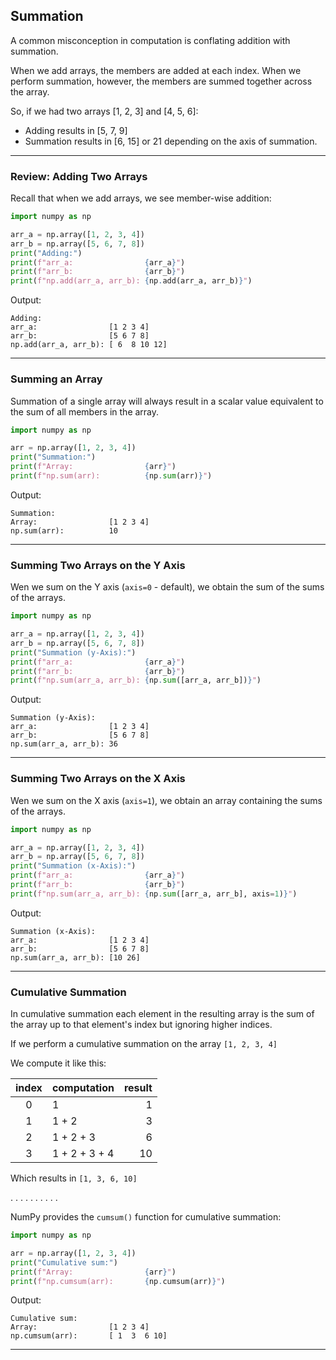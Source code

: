 ## Summation

A common misconception in computation is conflating addition with 
summation.

When we add arrays, the members are added at each index. When we perform
summation, however, the members are summed together across the array.

So, if we had two arrays [1, 2, 3] and [4, 5, 6]:

* Adding results in [5, 7, 9]
* Summation results in [6, 15] or 21 depending on the axis of summation.

---

### Review: Adding Two Arrays

Recall that when we add arrays, we see member-wise addition:

```python
import numpy as np

arr_a = np.array([1, 2, 3, 4])
arr_b = np.array([5, 6, 7, 8])
print("Adding:")
print(f"arr_a:                {arr_a}")
print(f"arr_b:                {arr_b}")
print(f"np.add(arr_a, arr_b): {np.add(arr_a, arr_b)}")
```

Output:

```
Adding:
arr_a:                [1 2 3 4]
arr_b:                [5 6 7 8]
np.add(arr_a, arr_b): [ 6  8 10 12]
```

---

### Summing an Array

Summation of a single array will always result in a scalar value equivalent
to the sum of all members in the array.

```python
import numpy as np

arr = np.array([1, 2, 3, 4])
print("Summation:")
print(f"Array:                {arr}")
print(f"np.sum(arr):          {np.sum(arr)}")
```

Output:

```
Summation:
Array:                [1 2 3 4]
np.sum(arr):          10
```

---

### Summing Two Arrays on the Y Axis

Wen we sum on the Y axis (`axis=0` - default), we obtain the sum of the
sums of the arrays.

```python
import numpy as np

arr_a = np.array([1, 2, 3, 4])
arr_b = np.array([5, 6, 7, 8])
print("Summation (y-Axis):")
print(f"arr_a:                {arr_a}")
print(f"arr_b:                {arr_b}")
print(f"np.sum(arr_a, arr_b): {np.sum([arr_a, arr_b])}")
```

Output:

```
Summation (y-Axis):
arr_a:                [1 2 3 4]
arr_b:                [5 6 7 8]
np.sum(arr_a, arr_b): 36
```

---

### Summing Two Arrays on the X Axis

Wen we sum on the X axis (`axis=1`), we obtain an array containing the
sums of the arrays.

```python
import numpy as np

arr_a = np.array([1, 2, 3, 4])
arr_b = np.array([5, 6, 7, 8])
print("Summation (x-Axis):")
print(f"arr_a:                {arr_a}")
print(f"arr_b:                {arr_b}")
print(f"np.sum(arr_a, arr_b): {np.sum([arr_a, arr_b], axis=1)}")
```

Output:

```
Summation (x-Axis):
arr_a:                [1 2 3 4]
arr_b:                [5 6 7 8]
np.sum(arr_a, arr_b): [10 26]
```

---

### Cumulative Summation

In cumulative summation each element in the resulting array is the sum of
the array up to that element's index but ignoring higher indices.

If we perform a cumulative summation on the array `[1, 2, 3, 4]`

We compute it like this:

|index|computation|result|
|:-:|-|-:|
|0|1|1|
|1|1 + 2|3|
|2|1 + 2 + 3|6|
|3|1 + 2 + 3 + 4|10|

Which results in `[1, 3, 6, 10]`

. . . . . . . . . .

NumPy provides the `cumsum()` function for cumulative summation:

```python
import numpy as np

arr = np.array([1, 2, 3, 4])
print("Cumulative sum:")
print(f"Array:                {arr}")
print(f"np.cumsum(arr):       {np.cumsum(arr)}")
```

Output:

```
Cumulative sum:
Array:                [1 2 3 4]
np.cumsum(arr):       [ 1  3  6 10]
```

---
